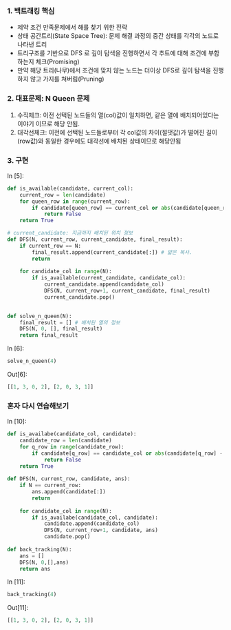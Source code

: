### 1. 백트래킹 핵심

- 제약 조건 만족문제에서 해를 찾기 위한 전략
- 상태 공간트리(State Space Tree): 문제 해결 과정의 중간 상태를 각각의 노드로 나타낸 트리
- 트리구조를 기반으로 DFS 로 깊이 탐색을 진행하면서 각 추트에 대해 조건에 부합하는지 체크(Promising)
- 만약 해당 트리(나무)에서 조건에 맞지 않는 노드는 더이상 DFS로 깊이 탐색을 진행하지 않고 가지를 쳐버림(Pruning)

### 2. 대표문제: N Queen 문제

1. 수직체크: 이전 선택된 노드들의 열(col)값이 일치하면, 같은 열에 배치되어있다는 이야기 이므로 해당 안됨.
2. 대각선체크: 이전에 선택된 노드들로부터 각 col값의 차이(절댓값)가 떨어진 길이(row값)와 동일한 경우에도 대각선에 배치된 상태이므로 해당안됨

### 3. 구현

In [5]:

```python
def is_available(candidate, current_col):
    current_row = len(candidate)
    for queen_row in range(current_row):
        if candidate[queen_row] == current_col or abs(candidate[queen_row]-current_col) == current_row - queen_row:
            return False
    return True

# current_candidate: 지금까지 배치뒨 위치 정보
def DFS(N, current_row, current_candidate, final_result): 
    if current_row == N:
        final_result.append(current_candidate[:]) # 얇은 복사.
        return 
    
    for candidate_col in range(N):
        if is_available(current_candidate, candidate_col):
            current_candidate.append(candidate_col)
            DFS(N, current_row+1, current_candidate, final_result)
            current_candidate.pop()
        

def solve_n_queen(N):
    final_result = [] # 배치된 열의 정보
    DFS(N, 0, [], final_result)
    return final_result  
```

In [6]:

```python
solve_n_queen(4)
```

Out[6]:

```python
[[1, 3, 0, 2], [2, 0, 3, 1]]
```

### 혼자 다시 연습해보기

In [10]:

```python
def is_availabe(candidate_col, candidate):
    candidate_row = len(candidate)
    for q_row in range(candidate_row):
        if candidate[q_row] == candidate_col or abs(candidate[q_row] - candidate_col) == candidate_row - q_row:
            return False
    return True      
        
def DFS(N, current_row, candidate, ans):
    if N == current_row:
        ans.append(candidate[:])
        return
    
    for candidate_col in range(N):
        if is_availabe(candidate_col, candidate):
            candidate.append(candidate_col)
            DFS(N, current_row+1, candidate, ans)
            candidate.pop()
    
def back_tracking(N):
    ans = []
    DFS(N, 0,[],ans)
    return ans
```

In [11]:

```python
back_tracking(4)
```

Out[11]:

```python
[[1, 3, 0, 2], [2, 0, 3, 1]]
```